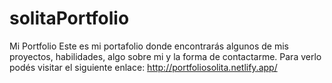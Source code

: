 # solitaPortfolio
Mi Portfolio
Este es mi portafolio donde encontrarás algunos de mis proyectos, habilidades, algo sobre mi y la forma de contactarme. Para verlo podés visitar el siguiente enlace: http://portfoliosolita.netlify.app/
